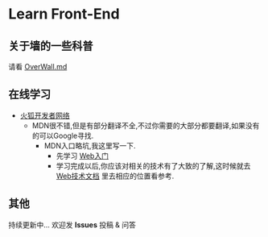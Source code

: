 # Learn Front-End 

## 关于墙的一些科普
请看 [OverWall.md](https://github.com/Ciefdx/Learn-Front-End/blob/master/Other/OverWall.md)

## 在线学习

* [火狐开发者网络](https://developer.mozilla.org/zh-CN/)
  * MDN很不错,但是有部分翻译不全,不过你需要的大部分都要翻译,如果没有的可以Google寻找.
    * MDN入口略坑,我这里写一下.
      * 先学习 [Web入门](https://developer.mozilla.org/zh-CN/Learn/Getting_started_with_the_web)
      * 学习完成以后,你应该对相关的技术有了大致的了解,这时候就去 [Web技术文档](https://developer.mozilla.org/zh-CN/docs/Web) 里去相应的位置看参考.
## 其他

持续更新中...
欢迎发 **Issues** 投稿 & 问答
